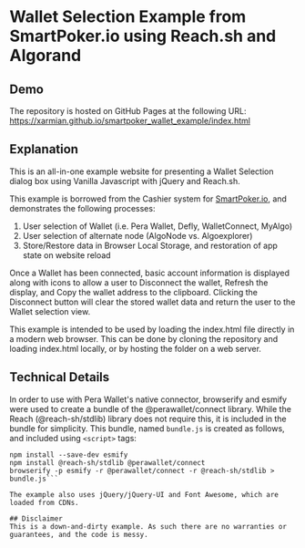 # Wallet Selection Example from SmartPoker.io using Reach.sh and Algorand

## Demo
The repository is hosted on GitHub Pages at the following URL:
https://xarmian.github.io/smartpoker_wallet_example/index.html

## Explanation
This is an all-in-one example website for presenting a Wallet Selection dialog box using Vanilla Javascript with jQuery and Reach.sh.

This example is borrowed from the Cashier system for [SmartPoker.io](https://smartpoker.io), and demonstrates the following processes:
1. User selection of Wallet (i.e. Pera Wallet, Defly, WalletConnect, MyAlgo)
2. User selection of alternate node (AlgoNode vs. Algoexplorer)
3. Store/Restore data in Browser Local Storage, and restoration of app state on website reload

Once a Wallet has been connected, basic account information is displayed along with icons to allow a user to Disconnect the wallet, Refresh the display, and Copy the wallet address to the clipboard. Clicking the Disconnect button will clear the stored wallet data and return the user to the Wallet selection view.

This example is intended to be used by loading the index.html file directly in a modern web browser. This can be done by cloning the repository and loading index.html locally, or by hosting the folder on a web server.

## Technical Details
In order to use with Pera Wallet's native connector, browserify and esmify were used to create a bundle of the @perawallet/connect library. While the Reach (@reach-sh/stdlib) library does not require this, it is included in the bundle for simplicity. This bundle, named `bundle.js` is created as follows, and included using `<script>` tags:

```npm install -g browserify
npm install --save-dev esmify
npm install @reach-sh/stdlib @perawallet/connect
browserify -p esmify -r @perawallet/connect -r @reach-sh/stdlib > bundle.js```

The example also uses jQuery/jQuery-UI and Font Awesome, which are loaded from CDNs.

## Disclaimer
This is a down-and-dirty example. As such there are no warranties or guarantees, and the code is messy.

